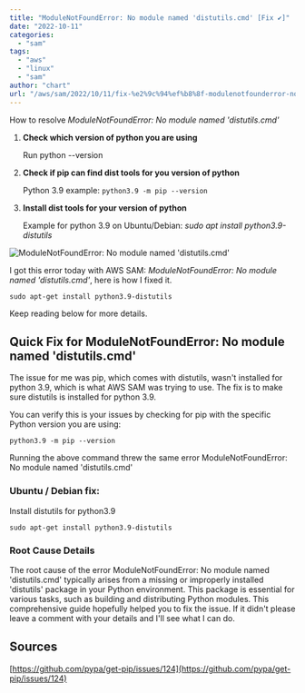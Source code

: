 ```yaml
---
title: "ModuleNotFoundError: No module named 'distutils.cmd' [Fix ✔️]"
date: "2022-10-11"
categories: 
  - "sam"
tags: 
  - "aws"
  - "linux"
  - "sam"
author: "chart"
url: "/aws/sam/2022/10/11/fix-%e2%9c%94%ef%b8%8f-modulenotfounderror-no-module-named-distutils-cmd/"
---
```


How to resolve _ModuleNotFoundError: No module named 'distutils.cmd'_

1. **Check which version of python you are using**
    
    Run python --version
    
2. **Check if pip can find dist tools for you version of python**
    
    Python 3.9 example: `python3.9 -m pip --version`
    
3. **Install dist tools for your version of python**
    
    Example for python 3.9 on Ubuntu/Debian: _sudo apt install python3.9-distutils_
    

![ModuleNotFoundError: No module named 'distutils.cmd'](/images/distUtilsNotFound-1024x57.webp)

I got this error today with AWS SAM: _ModuleNotFoundError: No module named 'distutils.cmd'_, here is how I fixed it.

```
sudo apt-get install python3.9-distutils
```

Keep reading below for more details.

## Quick Fix for ModuleNotFoundError: No module named 'distutils.cmd'

The issue for me was pip, which comes with distutils, wasn't installed for python 3.9, which is what AWS SAM was trying to use. The fix is to make sure distutils is installed for python 3.9.

You can verify this is your issues by checking for pip with the specific Python version you are using:

```
python3.9 -m pip --version 
```

Running the above command threw the same error ModuleNotFoundError: No module named 'distutils.cmd'

### Ubuntu / Debian fix:

Install distutils for python3.9

```
sudo apt-get install python3.9-distutils
```

### Root Cause Details

The root cause of the error ModuleNotFoundError: No module named 'distutils.cmd' typically arises from a missing or improperly installed 'distutils' package in your Python environment. This package is essential for various tasks, such as building and distributing Python modules. This comprehensive guide hopefully helped you to fix the issue. If it didn't please leave a comment with your details and I'll see what I can do.

## Sources

[https://github.com/pypa/get-pip/issues/124](https://github.com/pypa/get-pip/issues/124)
